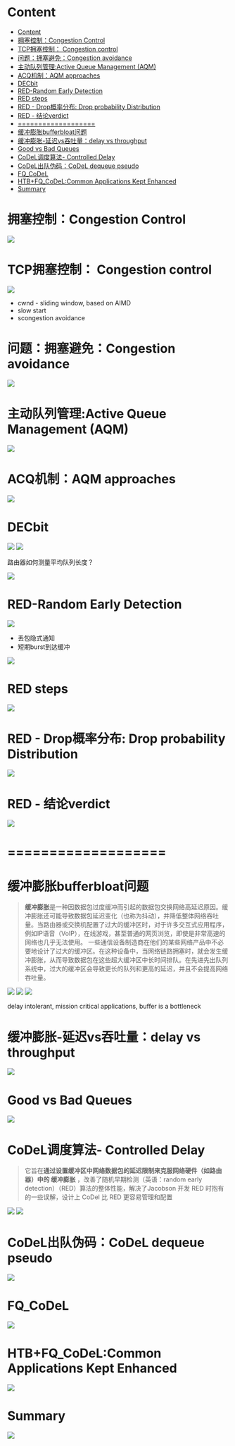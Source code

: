 # Content

* [Content](#content)
* [拥塞控制：Congestion Control](#拥塞控制congestion-control)
* [TCP拥塞控制： Congestion control](#tcp拥塞控制-congestion-control)
* [问题：拥塞避免：Congestion avoidance](#问题拥塞避免congestion-avoidance)
* [主动队列管理:Active Queue Management (AQM)](#主动队列管理active-queue-management-aqm)
* [ACQ机制：AQM approaches](#acq机制aqm-approaches)
* [DECbit](#decbit)
* [RED-Random Early Detection](#red-random-early-detection)
* [RED steps](#red-steps)
* [RED - Drop概率分布: Drop probability Distribution](#red---drop概率分布-drop-probability-distribution)
* [RED - 结论verdict](#red---结论verdict)
* [===================](#)
* [缓冲膨胀bufferbloat问题](#缓冲膨胀bufferbloat问题)
* [缓冲膨胀-延迟vs吞吐量：delay vs throughput](#缓冲膨胀-延迟vs吞吐量delay-vs-throughput)
* [Good vs Bad Queues](#good-vs-bad-queues)
* [CoDeL调度算法- Controlled Delay](#codel调度算法--controlled-delay)
* [CoDeL出队伪码：CoDeL dequeue pseudo](#codel出队伪码codel-dequeue-pseudo)
* [FQ_CoDeL](#fq_codel)
* [HTB+FQ_CoDeL:Common Applications Kept Enhanced](#htbfq_codelcommon-applications-kept-enhanced)
* [Summary](#summary)

# 拥塞控制：Congestion Control

![](/static/2022-05-15-18-49-01.png)

# TCP拥塞控制： Congestion control

![](/static/2022-05-15-18-52-30.png)

* cwnd - sliding window, based on AIMD
* slow start
* scongestion avoidance

# 问题：拥塞避免：Congestion avoidance

![](/static/2022-05-15-19-03-06.png)

# 主动队列管理:Active Queue Management (AQM)

![](/static/2022-05-15-19-05-23.png)

# ACQ机制：AQM approaches

![](/static/2022-05-15-19-05-49.png)

# DECbit

![](/static/2022-05-15-19-09-33.png)
![](/static/2022-05-15-19-10-15.png)

路由器如何测量平均队列长度？

![](/static/2022-05-15-19-12-06.png)

# RED-Random Early Detection

![](/static/2022-05-15-19-12-40.png)

* 丢包隐式通知
* 短期burst到达缓冲

![](/static/2022-05-15-19-13-10.png)

# RED steps

![](/static/2022-05-15-19-13-34.png)

# RED - Drop概率分布: Drop probability Distribution

![](/static/2022-05-15-19-14-10.png)

# RED - 结论verdict

![](/static/2022-05-15-19-14-31.png)

# ===================

# 缓冲膨胀bufferbloat问题

> **缓冲膨胀**是一种因数据包过度缓冲而引起的数据包交换网络高延迟原因。缓冲膨胀还可能导致数据包延迟变化（也称为抖动），并降低整体网络吞吐量。当路由器或交换机配置了过大的缓冲区时，对于许多交互式应用程序，例如IP语音（VoIP），在线游戏，甚至普通的网页浏览，即使是非常高速的网络也几乎无法使用。
> 一些通信设备制造商在他们的某些网络产品中不必要地设计了过大的缓冲区。在这种设备中，当网络链路拥塞时，就会发生缓冲膨胀，从而导致数据包在这些超大缓冲区中长时间排队。在先进先出队列系统中，过大的缓冲区会导致更长的队列和更高的延迟，并且不会提高网络吞吐量。

![](/static/2022-05-15-19-16-58.png)
![](/static/2022-05-15-19-18-41.png)
![](/static/2022-05-15-19-20-05.png)

delay intolerant, mission critical applications, buffer is a bottleneck

# 缓冲膨胀-延迟vs吞吐量：delay vs throughput

![](/static/2022-05-15-19-17-50.png)

# Good vs Bad Queues

![](/static/2022-05-15-19-19-17.png)

# CoDeL调度算法- Controlled Delay 

> 它旨在**通过设置缓冲区中网络数据包的延迟限制来克服网络硬件（如路由器）中的 缓冲膨胀** ，改善了随机早期检测（英语：random early detection）（RED）算法的整体性能，解决了Jacobson 开发 RED 时抱有的一些误解，设计上 CoDel 比 RED 更容易管理和配置

![](/static/2022-05-15-19-21-51.png)
![](/static/2022-05-15-19-22-21.png)

# CoDeL出队伪码：CoDeL dequeue pseudo

![](/static/2022-05-15-19-23-12.png)

# FQ_CoDeL

![](/static/2022-05-15-19-23-34.png)

# HTB+FQ_CoDeL:Common Applications Kept Enhanced

![](/static/2022-05-15-19-24-29.png)

# Summary

![](/static/2022-05-15-19-25-16.png)